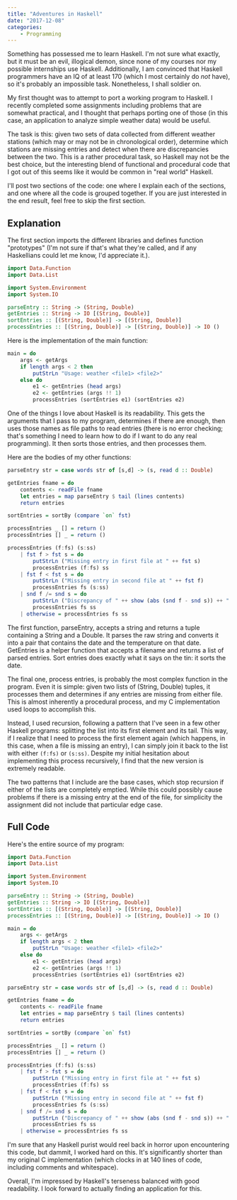 ```yaml
---
title: "Adventures in Haskell"
date: "2017-12-08"
categories:
    - Programming
---
```


Something has possessed me to learn Haskell. I'm not sure what exactly, but it must be an evil, illogical demon, since none of my courses nor my possible internships use Haskell. Additionally, I am convinced that Haskell programmers have an IQ of at least 170 (which I most certainly do *not* have), so it's probably an impossible task. Nonetheless, I shall soldier on.

My first thought was to attempt to port a working program to Haskell. I recently completed some assignments including problems that are somewhat practical, and I thought that perhaps porting one of those (in this case, an application to analyze simple weather data) would be useful.

The task is this: given two sets of data collected from different weather stations (which may or may not be in chronological order), determine which stations are missing entries and detect when there are discrepancies between the two. This is a rather procedural task, so Haskell may not be the best choice, but the interesting blend of functional and procedural code that I got out of this seems like it would be common in "real world" Haskell.

I'll post two sections of the code: one where I explain each of the sections, and one where all the code is grouped together. If you are just interested in the end result, feel free to skip the first section.

## Explanation

The first section imports the different libraries and defines function "prototypes" (I'm not sure if that's what they're called, and if any Haskellians could let me know, I'd appreciate it.).

```haskell
import Data.Function
import Data.List

import System.Environment
import System.IO

parseEntry :: String -> (String, Double)
getEntries :: String -> IO [(String, Double)]
sortEntries :: [(String, Double)] -> [(String, Double)]
processEntries :: [(String, Double)] -> [(String, Double)] -> IO ()
```

Here is the implementation of the main function:

```haskell
main = do
    args <- getArgs
    if length args < 2 then
        putStrLn "Usage: weather <file1> <file2>"
    else do
        e1 <- getEntries (head args)
        e2 <- getEntries (args !! 1)
        processEntries (sortEntries e1) (sortEntries e2)
```

One of the things I love about Haskell is its readability. This gets the arguments that I pass to my program, determines if there are enough, then uses those names as file paths to read entries (there is no error checking; that's something I need to learn how to do if I want to do any real programming). It then sorts those entries, and then processes them.

Here are the bodies of my other functions:

```haskell
parseEntry str = case words str of [s,d] -> (s, read d :: Double)

getEntries fname = do
    contents <- readFile fname
    let entries = map parseEntry $ tail (lines contents)
    return entries

sortEntries = sortBy (compare `on` fst)

processEntries _ [] = return ()
processEntries [] _ = return ()

processEntries (f:fs) (s:ss) 
    | fst f > fst s = do
        putStrLn ("Missing entry in first file at " ++ fst s)
        processEntries (f:fs) ss
    | fst f < fst s = do
        putStrLn ("Missing entry in second file at " ++ fst f)
        processEntries fs (s:ss)
    | snd f /= snd s = do
        putStrLn ("Discrepancy of " ++ show (abs (snd f - snd s)) ++ " at " ++ fst f)
        processEntries fs ss
    | otherwise = processEntries fs ss
```

The first function, parseEntry, accepts a string and returns a tuple containing a String and a Double. It parses the raw string and converts it into a pair that contains the date and the temperature on that date. GetEntries is a helper function that accepts a filename and returns a list of parsed entries. Sort entries does exactly what it says on the tin: it sorts the date.

The final one, process entries, is probably the most complex function in the program. Even it is simple: given two lists of (String, Double) tuples, it processes them and determines if any entries are missing from either file. This is almost inherently a procedural process, and my C implementation used loops to accomplish this. 

Instead, I used recursion, following a pattern that I've seen in a few other Haskell programs: splitting the list into its first element and its tail. This way, if I realize that I need to process the first element again (which happens, in this case, when a file is missing an entry), I can simply join it back to the list with either `(f:fs)` or `(s:ss)`. Despite my initial hesitation about implementing this process recursively, I find that the new version is extremely readable.

The two patterns that I include are the base cases, which stop recursion if either of the lists are completely emptied. While this could possibly cause problems if there is a missing entry at the end of the file, for simplicity the assignment did not include that particular edge case.

## Full Code

Here's the entire source of my program:

```haskell
import Data.Function
import Data.List

import System.Environment
import System.IO

parseEntry :: String -> (String, Double)
getEntries :: String -> IO [(String, Double)]
sortEntries :: [(String, Double)] -> [(String, Double)]
processEntries :: [(String, Double)] -> [(String, Double)] -> IO ()

main = do
    args <- getArgs
    if length args < 2 then
        putStrLn "Usage: weather <file1> <file2>"
    else do
        e1 <- getEntries (head args)
        e2 <- getEntries (args !! 1)
        processEntries (sortEntries e1) (sortEntries e2)

parseEntry str = case words str of [s,d] -> (s, read d :: Double)

getEntries fname = do
    contents <- readFile fname
    let entries = map parseEntry $ tail (lines contents)
    return entries

sortEntries = sortBy (compare `on` fst)

processEntries _ [] = return ()
processEntries [] _ = return ()

processEntries (f:fs) (s:ss) 
    | fst f > fst s = do
        putStrLn ("Missing entry in first file at " ++ fst s)
        processEntries (f:fs) ss
    | fst f < fst s = do
        putStrLn ("Missing entry in second file at " ++ fst f)
        processEntries fs (s:ss)
    | snd f /= snd s = do
        putStrLn ("Discrepancy of " ++ show (abs (snd f - snd s)) ++ " at " ++ fst f)
        processEntries fs ss
    | otherwise = processEntries fs ss
```

I'm sure that any Haskell purist would reel back in horror upon encountering this code, but dammit, I worked hard on this. It's significantly shorter than my original C implementation (which clocks in at 140 lines of code, including comments and whitespace).

Overall, I'm impressed by Haskell's terseness balanced with good readability. I look forward to actually finding an application for this.
